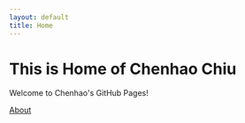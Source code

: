 ```yaml
---
layout: default
title: Home
---
```


# This is Home of Chenhao Chiu

Welcome to Chenhao's GitHub Pages!

[About](/about/)
